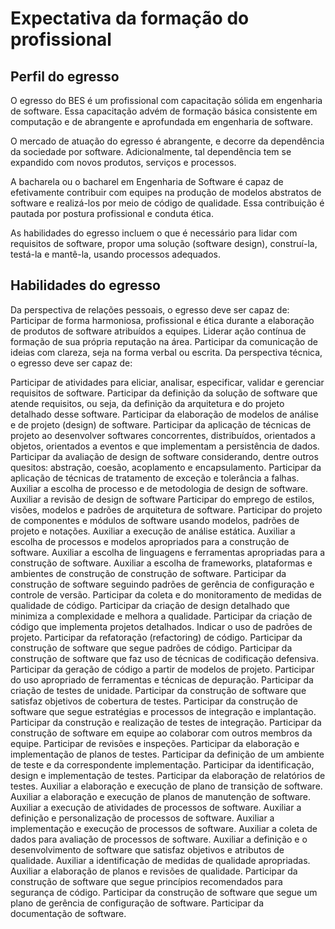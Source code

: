 # Expectativa da formação do profissional
## Perfil do egresso
O egresso do BES é um profissional com capacitação sólida em engenharia de software. Essa capacitação advém de formação básica consistente em computação e de abrangente e aprofundada em engenharia de software. 

O mercado de atuação do egresso é abrangente, e decorre da dependência da sociedade por software. Adicionalmente, tal dependência tem se expandido com novos produtos, serviços e processos. 

A bacharela ou o bacharel em Engenharia de Software é capaz de efetivamente contribuir com equipes na produção de modelos abstratos de software e realizá-los por meio de código de qualidade. Essa contribuição é pautada por postura profissional e conduta ética.

As habilidades do egresso incluem o que é necessário para lidar com requisitos de software, propor uma solução (software design), construí-la, testá-la e mantê-la, usando processos adequados.


## Habilidades do egresso
Da perspectiva de relações pessoais, o egresso deve ser capaz de:
Participar de forma harmoniosa, profissional e ética durante a elaboração de produtos de software atribuídos a equipes.
Liderar ação contínua de formação de sua própria reputação na área.
Participar da comunicação de ideias com clareza, seja na forma verbal ou escrita.
Da perspectiva técnica, o egresso deve ser capaz de:

Participar de atividades para eliciar, analisar, especificar, validar e gerenciar requisitos de software.
Participar da definição da solução de software que atende requisitos, ou seja, da definição da arquitetura e do projeto detalhado desse software. 
Participar da elaboração de modelos de análise e de projeto (design) de software.
Participar da aplicação de técnicas de projeto ao desenvolver softwares concorrentes, distribuídos, orientados a objetos, orientados a eventos e que implementam a persistência de dados.
Participar da avaliação de design de software considerando, dentre outros quesitos: abstração, coesão, acoplamento e encapsulamento.
Participar da aplicação de técnicas de tratamento de exceção e tolerância a falhas.
Auxiliar a escolha de processo e de metodologia de design de software.
Auxiliar a revisão de design de software
Participar do emprego de estilos, visões, modelos e padrões de arquitetura de software.
Participar do projeto de componentes e módulos de software usando modelos, padrões de projeto e notações.
Auxiliar a execução de análise estática.
Auxiliar a escolha de processos e modelos apropriados para a construção de software.
Auxiliar a escolha de linguagens e ferramentas apropriadas para a construção de software.
Auxiliar a escolha de frameworks, plataformas e ambientes de construção de construção de software.
Participar da construção de software seguindo padrões de gerência de configuração e controle de versão.
Participar da coleta e do monitoramento de medidas de qualidade de código.
Participar da criação de design detalhado que minimiza a complexidade e melhora a qualidade.
Participar da criação de código que implementa projetos detalhados.
Indicar o uso de padrões de projeto.
Participar da refatoração (refactoring) de código.
Participar da construção de software que segue padrões de código.
Participar da construção de software que faz uso de técnicas de codificação defensiva.
Participar da geração de código a partir de modelos de projeto.
Participar do uso apropriado de ferramentas e técnicas de depuração.
Participar da criação de testes de unidade.
Participar da construção de software que satisfaz objetivos de cobertura de testes.
Participar da construção de software que segue estratégias e processos de integração e implantação.
Participar da construção e realização de testes de integração.
Participar da construção de software em equipe ao colaborar com outros membros da equipe.
Participar de revisões e inspeções.
Participar da elaboração e implementação de planos de testes.
Participar da definição de um ambiente de teste e da correspondente implementação.
Participar da identificação, design e implementação de testes.
Participar da elaboração de relatórios de testes.
Auxiliar a elaboração e execução de plano de transição de software.
Auxiliar a elaboração e execução de planos de manutenção de software.
Auxiliar a execução de atividades de processos de software.
Auxiliar a definição e personalização de processos de software.
Auxiliar a implementação e execução de processos de software.
Auxiliar a coleta de dados para avaliação de processos de software.
Auxiliar a definição e o desenvolvimento de software que satisfaz objetivos e atributos de qualidade.
Auxiliar a identificação de medidas de qualidade apropriadas.
Auxiliar a elaboração de planos e revisões de qualidade.
Participar da construção de software que segue princípios recomendados para segurança de código.
Participar da construção de software que segue um plano de gerência de configuração de software.
Participar da documentação de software.
